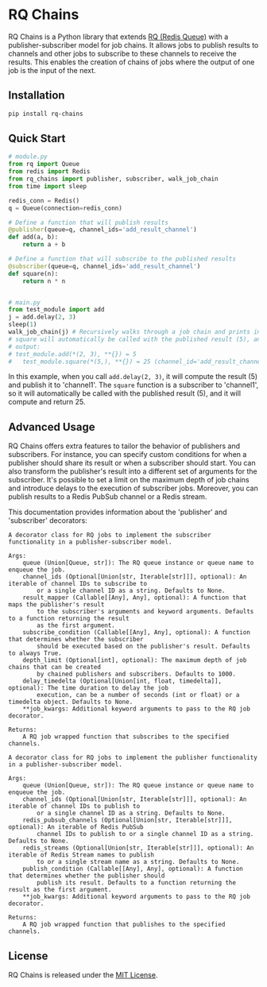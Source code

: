 # RQ Chains
RQ Chains is a Python library that extends [RQ (Redis Queue)](https://python-rq.org/) with a publisher-subscriber model for job chains.
It allows jobs to publish results to channels and other jobs to subscribe to these channels to receive the results.
This enables the creation of chains of jobs where the output of one job is the input of the next.

## Installation
```bash
pip install rq-chains
```

## Quick Start
```python
# module.py
from rq import Queue
from redis import Redis
from rq_chains import publisher, subscriber, walk_job_chain
from time import sleep

redis_conn = Redis()
q = Queue(connection=redis_conn)

# Define a function that will publish results
@publisher(queue=q, channel_ids='add_result_channel')
def add(a, b):
    return a + b

# Define a function that will subscribe to the published results
@subscriber(queue=q, channel_ids='add_result_channel')
def square(n):
    return n * n


# main.py
from test_module import add
j = add.delay(2, 3)
sleep(1)
walk_job_chain(j) # Recursively walks through a job chain and prints information about each job in the chain
# square will automatically be called with the published result (5), and it will compute and return 25.
# output:
# test_module.add(*(2, 3), **{}) = 5
#   test_module.square(*(5,), **{}) = 25 (channel_id='add_result_channel')


```

In this example, when you call `add.delay(2, 3)`, it will compute the result (5) and publish it to 'channel1'. The `square` function is a subscriber to 'channel1', so it will automatically be called with the published result (5), and it will compute and return 25.

## Advanced Usage
RQ Chains offers extra features to tailor the behavior of publishers and subscribers.
For instance, you can specify custom conditions for when a publisher should share its result or when a subscriber should start.
You can also transform the publisher's result into a different set of arguments for the subscriber.
It's possible to set a limit on the maximum depth of job chains and introduce delays to the execution of subscriber jobs.
Moreover, you can publish results to a Redis PubSub channel or a Redis stream.

This documentation provides information about the 'publisher' and 'subscriber' decorators:

```
A decorator class for RQ jobs to implement the subscriber functionality in a publisher-subscriber model.

Args:
    queue (Union[Queue, str]): The RQ queue instance or queue name to enqueue the job.
    channel_ids (Optional[Union[str, Iterable[str]]], optional): An iterable of channel IDs to subscribe to
        or a single channel ID as a string. Defaults to None.
    result_mapper (Callable[[Any], Any], optional): A function that maps the publisher's result
        to the subscriber's arguments and keyword arguments. Defaults to a function returning the result
        as the first argument.
    subscribe_condition (Callable[[Any], Any], optional): A function that determines whether the subscriber
        should be executed based on the publisher's result. Defaults to always True.
    depth_limit (Optional[int], optional): The maximum depth of job chains that can be created
        by chained publishers and subscribers. Defaults to 1000.
    delay_timedelta (Optional[Union[int, float, timedelta]], optional): The time duration to delay the job
        execution, can be a number of seconds (int or float) or a timedelta object. Defaults to None.
    **job_kwargs: Additional keyword arguments to pass to the RQ job decorator.

Returns:
    A RQ job wrapped function that subscribes to the specified channels.
```


```
A decorator class for RQ jobs to implement the publisher functionality in a publisher-subscriber model.

Args:
    queue (Union[Queue, str]): The RQ queue instance or queue name to enqueue the job.
    channel_ids (Optional[Union[str, Iterable[str]]], optional): An iterable of channel IDs to publish to
        or a single channel ID as a string. Defaults to None.
    redis_pubsub_channels (Optional[Union[str, Iterable[str]]], optional): An iterable of Redis PubSub
        channel IDs to publish to or a single channel ID as a string. Defaults to None.
    redis_streams (Optional[Union[str, Iterable[str]]], optional): An iterable of Redis Stream names to publish
        to or a single stream name as a string. Defaults to None.
    publish_condition (Callable[[Any], Any], optional): A function that determines whether the publisher should
        publish its result. Defaults to a function returning the result as the first argument.
    **job_kwargs: Additional keyword arguments to pass to the RQ job decorator.

Returns:
    A RQ job wrapped function that publishes to the specified channels.
```

## License
RQ Chains is released under the [MIT License](/LICENSE).